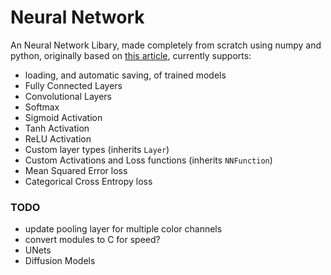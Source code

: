 # Neural Network
An Neural Network Libary, made completely from scratch using numpy and python, originally based on [this article](https://towardsdatascience.com/math-neural-network-from-scratch-in-python-d6da9f29ce65), currently supports:
- loading, and automatic saving, of trained models
- Fully Connected Layers
- Convolutional Layers
- Softmax
- Sigmoid Activation
- Tanh Activation
- ReLU Activation
- Custom layer types (inherits `Layer`)
- Custom Activations and Loss functions (inherits `NNFunction`)
- Mean Squared Error loss
- Categorical Cross Entropy loss

### TODO
- update pooling layer for multiple color channels
- convert modules to C for speed?
- UNets
- Diffusion Models

